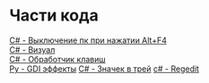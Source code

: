 # Части кода
[C# - Выключение пк при нажатии Alt+F4](https://github.com/d0m-1k/ssn/blob/main/code/001.cs)\
[C# - Визуал](https://github.com/d0m-1k/ssn/blob/main/code/002.cs)\
[C# - Обработчик клавиш](https://github.com/d0m-1k/ssn/blob/main/code/003.cs)\
[Py - GDI эффекты](https://github.com/d0m-1k/ssn/blob/main/code/004.py)
[C# - Значек в трей](https://github.com/d0m-1k/ssn/blob/main/code/005.cs)
[c# - Regedit](https://github.com/d0m-1k/ssn/blob/main/code/006.cs)
